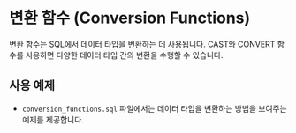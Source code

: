 # 변환 함수 (Conversion Functions)

변환 함수는 SQL에서 데이터 타입을 변환하는 데 사용됩니다. CAST와 CONVERT 함수를 사용하면 다양한 데이터 타입 간의 변환을 수행할 수 있습니다.

## 사용 예제
- `conversion_functions.sql` 파일에서는 데이터 타입을 변환하는 방법을 보여주는 예제를 제공합니다.

